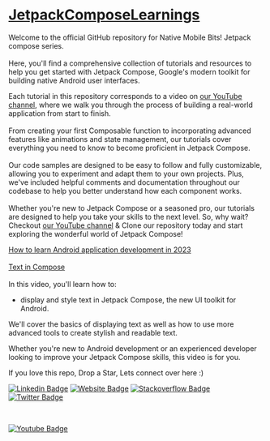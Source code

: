 # <a href="https://youtu.be/8F64HrtH6Yc"> JetpackComposeLearnings </a>



Welcome to the official GitHub repository for Native Mobile Bits! Jetpack compose series. </br></br>
Here, you'll find a comprehensive collection of tutorials and resources to help you get started with Jetpack Compose, Google's modern toolkit for building native Android user interfaces. 

Each tutorial in this repository corresponds to a video on <a href ="https://www.youtube.com/@NativeMobileBits">our YouTube channel</a>,
where we walk you through the process of building a real-world application from start to finish.
</br></br>
From creating your first Composable function to incorporating advanced features like animations and state management, our tutorials cover everything you need to know to become proficient in Jetpack Compose.
</br></br>
Our code samples are designed to be easy to follow and fully customizable, allowing you to experiment and adapt them to your own projects. Plus, we've included helpful comments and documentation throughout our codebase to help you better understand how each component works.
</br></br>
Whether you're new to Jetpack Compose or a seasoned pro, our tutorials are designed to help you take your skills to the next level. So, why wait? Checkout <a href ="https://www.youtube.com/@NativeMobileBits">our YouTube channel</a> & Clone our repository today and start exploring the wonderful world of Jetpack Compose!

<a href ="https://youtu.be/8F64HrtH6Yc">How to learn Android application development in 2023</a>
</br>
</br>
<a href ="https://youtu.be/EuZGaxymME0">Text in Compose </a>
</br>
</br>
In this video, you'll learn how to:
-  display and style text in Jetpack Compose, the new UI toolkit for Android. 

We'll cover the basics of displaying text as well as how to use more advanced tools to create stylish and readable text.

Whether you're new to Android development or an experienced developer looking to improve your Jetpack Compose skills, this video is for you. 


 If you love this repo, Drop a Star, Lets connect over here :) 
 
 
[![Linkedin Badge](https://img.shields.io/badge/-LinkedIn-0e76a8?style=flat-square&logo=Linkedin&logoColor=white)](https://www.linkedin.com/in/sachin-rajput-998b48105/)
[![Website Badge](https://img.shields.io/badge/Medium-3b5998?style=flat-square&logo=google-chrome&logoColor=white)](https://droid-lover.medium.com/)
[![Stackoverflow Badge](https://img.shields.io/badge/-Stackoverflow-FFA500?style=flat-square&logo=Stackoverflow&logoColor=orange)](https://stackoverflow.com/users/7193506/sachin)
[![Twitter Badge](https://img.shields.io/twitter/follow/native_MB?style=social)](https://twitter.com/native_MB)

</br>

[![Youtube Badge](https://img.shields.io/badge/YouTube-FF0000?style=for-the-badge&logo=youtube&logoColor=white)](https://www.youtube.com/channel/UCTjQSpx2waqXTC37AgM8qyA)






